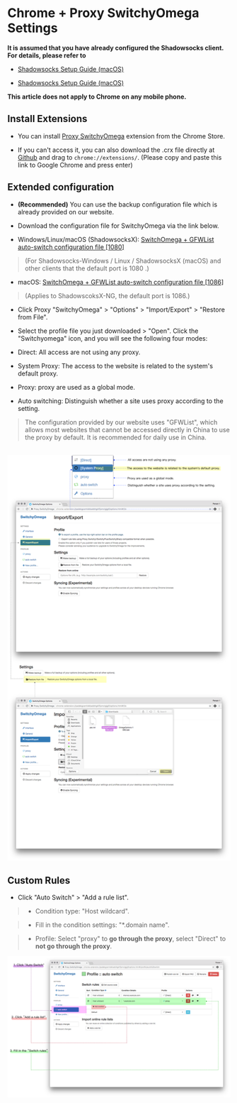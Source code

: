 # Chrome + Proxy SwitchyOmega Settings

**It is assumed that you have already configured the Shadowsocks client. For details, please refer to**

* [Shadowsocks Setup Guide (macOS)](2-windows-setup-guide-en.md)

* [Shadowsocks Setup Guide (macOS)](3-macOS-setup-guide-en.md)


**This article does not apply to Chrome on any mobile phone.**

## Install Extensions

* You can install [Proxy SwitchyOmega](https://chrome.google.com/webstore/detail/padekgcemlokbadohgkifijomclgjgif) extension from the Chrome Store.

* If you can't access it, you can also download the .crx file directly at [Github](https://github.com/FelisCatus/SwitchyOmega/releases) and drag to `chrome://extensions/`. (Please copy and paste this link to Google Chrome and press enter)

## Extended configuration

* **(Recommended)** You can use the backup configuration file which is already provided on our website.

* Download the configuration file for SwitchyOmega via the link below.

* Windows/Linux/macOS (ShadowsocksX): [SwitchOmega + GFWList auto-switch configuration file [1080]](https://portal.shadowsocks.to/dl.php?type=d&id=69)

> (For Shadowsocks-Windows / Linux / ShadowsocksX (macOS) and other clients that the default port is 1080 .)

* macOS: [SwitchOmega + GFWList auto-switch configuration file [1086]](https://portal.shadowsocks.to/dl.php?type=d&id=68)

>(Applies to ShadowscoksX-NG, the default port is 1086.)

* Click Proxy "SwitchyOmega" > "Options" > "Import/Export" > "Restore from File".
* Select the profile file you just downloaded > "Open".
Click the "Switchyomega" icon, and you will see the following four modes:

* Direct: All access are not using any proxy.

* System Proxy: The access to the website is related to the system's default proxy.

* Proxy: proxy are used as a global mode.

* Auto switching: Distinguish whether a site uses proxy according to the setting.

> The configuration provided by our website uses "GFWList", which allows most websites that cannot be accessed directly in China to use the proxy by default. It is recommended for daily use in China.

 ![Select the profile file you just downloaded](files/images-en/bro-switchyomega.png)

## Custom Rules

* Click "Auto Switch" > "Add a rule list".

>* Condition type: "Host wildcard".

>* Fill in the condition settings: "*.domain name".

>* Profile: Select "proxy" to **go through the proxy**, select "Direct" to **not go through the proxy**.

![Profile selection](files/images-en/bro-customize.png)
